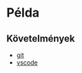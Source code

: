 # Példa

## Követelmények

- [git](https://git-scm.com/)
- [vscode](https://code.visualstudio.com/)
